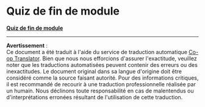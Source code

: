 <!--
CO_OP_TRANSLATOR_METADATA:
{
  "original_hash": "d034b3c30bf3c6f89f839551a1e003e2",
  "translation_date": "2025-09-03T18:50:59+00:00",
  "source_file": "5.3 End of module quiz.md",
  "language_code": "fr"
}
-->
# Quiz de fin de module

[**Quiz de fin de module**](https://forms.office.com/r/PA60Bbkynv)

---

**Avertissement** :  
Ce document a été traduit à l'aide du service de traduction automatique [Co-op Translator](https://github.com/Azure/co-op-translator). Bien que nous nous efforcions d'assurer l'exactitude, veuillez noter que les traductions automatisées peuvent contenir des erreurs ou des inexactitudes. Le document original dans sa langue d'origine doit être considéré comme la source faisant autorité. Pour des informations critiques, il est recommandé de recourir à une traduction professionnelle réalisée par un humain. Nous déclinons toute responsabilité en cas de malentendus ou d'interprétations erronées résultant de l'utilisation de cette traduction.